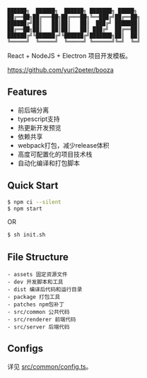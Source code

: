 ```
██████╗  ██████╗  ██████╗ ███████╗ █████╗
██╔══██╗██╔═══██╗██╔═══██╗╚══███╔╝██╔══██╗
██████╔╝██║   ██║██║   ██║  ███╔╝ ███████║
██╔══██╗██║   ██║██║   ██║ ███╔╝  ██╔══██║
██████╔╝╚██████╔╝╚██████╔╝███████╗██║  ██║
╚═════╝  ╚═════╝  ╚═════╝ ╚══════╝╚═╝  ╚═╝

```

React + NodeJS + Electron 项目开发模板。

https://github.com/yuri2peter/booza

## Features

- 前后端分离
- typescript支持
- 热更新开发预览
- 依赖共享
- webpack打包，减少release体积
- 高度可配置化的项目技术栈
- 自动化编译和打包脚本

## Quick Start

```sh
$ npm ci --silent
$ npm start
```

OR

```sh
$ sh init.sh
```

## File Structure

```
- assets 固定资源文件
- dev 开发脚本和工具
- dist 编译后代码和运行目录
- package 打包工具
- patches npm包补丁
- src/common 公共代码
- src/renderer 前端代码
- src/server 后端代码
```

## Configs

详见 [src/common/config.ts](src/common/config.ts)。
